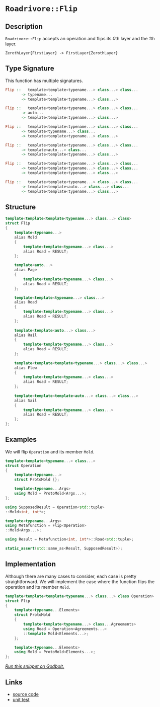 <!-- Copyright 2024 Feng Mofan
SPDX-License-Identifier: Apache-2.0 -->

# `Roadrivore::Flip`

## Description

`Roadrivore::Flip` accepts an operation and flips its *0*th layer and the *1*th layer.

<pre><code>ZerothLayer{FirstLayer} -> FirstLayer{ZerothLayer}</code></pre>

## Type Signature

This function has multiple signatures.

```Haskell
Flip ::   template<template<typename...> class...> class... 
       -> typename...
       -> template<template<typename...> class...>
```

```Haskell
Flip ::   template<template<typename...> class...> class... 
       -> auto...
       -> template<template<typename...> class...>
```

```Haskell
Flip ::   template<template<typename...> class...> class... 
       -> template<typename...> class...
       -> template<template<typename...> class...>
```

```Haskell
Flip ::   template<template<typename...> class...> class... 
       -> template<auto...> class...
       -> template<template<typename...> class...>
```

```Haskell
Flip ::   template<template<typename...> class...> class... 
       -> template<template<typename...> class...> class...
       -> template<template<typename...> class...>
```

```Haskell
Flip ::   template<template<typename...> class...> class... 
       -> template<template<auto...> class...> class...
       -> template<template<typename...> class...>
```

## Structure

```C++
template<template<template<typename...> class...> class>
struct Flip
{
    template<typename...>
    alias Mold
    {
        template<template<typename...> class...>
        alias Road = RESULT;
    };

    template<auto...>
    alias Page
    {
        template<template<typename...> class...>
        alias Road = RESULT;
    };

    template<template<typename...> class...>
    alias Road
    {
        template<template<typename...> class...>
        alias Road = RESULT;
    };
    
    template<template<auto...> class...>
    alias Rail
    {
        template<template<typename...> class...>
        alias Road = RESULT;
    };
    
    template<template<template<typename...> class...> class...>
    alias Flow
    {
        template<template<typename...> class...>
        alias Road = RESULT;
    };
    
    template<template<template<auto...> class...> class...>
    alias Sail
    {
        template<template<typename...> class...>
        alias Road = RESULT;
    };
};
```

## Examples

We will flip `Operation` and its member `Mold`.

```C++
template<template<typename...> class...>
struct Operation
{
    template<typename...>
    struct ProtoMold {};

    template<typename...Args>
    using Mold = ProtoMold<Args...>;
};

using SupposedResult = Operation<std::tuple>
::Mold<int, int*>;

template<typename...Args>
using Metafunction = Flip<Operation>
::Mold<Args...>;

using Result = Metafunction<int, int*>::Road<std::tuple>;

static_assert(std::same_as<Result, SupposedResult>);
```

## Implementation

Although there are many cases to consider, each case is pretty straightforward. We will implement the case where the function flips the operation and its member `Mold`.

```C++
template<template<template<typename...> class...> class Operation>
struct Flip
{
    template<typename...Elements>
    struct ProtoMold 
    {
        template<template<typename...> class...Agreements>
        using Road = Operation<Agreements...>
        ::template Mold<Elements...>;
    };

    template<typename...Elements>
    using Mold = ProtoMold<Elements...>;
};
```

[*Run this snippet on Godbolt.*](https://godbolt.org/#z:OYLghAFBqd5QCxAYwPYBMCmBRdBLAF1QCcAaPECAMzwBtMA7AQwFtMQByARg9KtQYEAysib0QXACx8BBAKoBnTAAUAHpwAMvAFYTStJg1DIApACYAQuYukl9ZATwDKjdAGFUtAK4sGIAMykrgAyeAyYAHI%2BAEaYxBLSAA6oCoRODB7evnrJqY4CoeFRLLHxXLaY9vkMQgRMxASZPn6BdpgO6bX1BIWRMXEJtnUNTdnlCsM9YX0lA1wAlLaoXsTI7BwEmCyJBpsm/m6b27uY%2B4dbO0x7BwQAnomMrJgAdK/72ADUyAYKCq/P7y%2BPwUHwA8g9iFd0u8TBoAIITYheBwfABitDwiVhcJMAHYrPCPkSPkdLtdDvdHmx/th6GxBAoYYTiYjkQQPspiKgiABZTzoD7Y4mC/FC4XE0knM6Sq6nG6U5jUt7%2BT7fJi/f5w4DETBbRgERkqsXij5eVJGD4AJVQTAF%2BwAImCIVCBGctTq9Qz/ky4SaiSAQDLNh8%2BbR0GdaZ6Dd6jf4Cb7iXj7ft48aSRcpfKHoqXq9I/SDT7hWawsAQ/zBf5HZzuahQ%2BGDvn9X9ldgU9ik%2B34diAPQAKgHg6HPd7g4AKtghGPByP4f2hwvZzju2Z/GFvl4sJW3F5HBi7j7sUG5edjrLpQqnjHVcDr9jWSjwXEXQwO6LmUTjxfs1fW2mH%2ByNa8hWeJWLiyZxh2H7pme5J3D%2BSrPHCxDAIabbQSWFr1pW1ZcsBYZuihLYArGqbgV2y5wphZZCF4iS5Jg6CWpgCheLQ7IOk6z7VGcEzoAGBB0fQPoBvWZxhAQpAfBJfYwpB3bwl%2BWZUrmSFET61EhpgdRUF4DAdAIOFohiWIHE%2BkI8Ua8KifyhGoXe8mUZpzGsexRk8tpTC6fplluBJUkye8AbWravEEPxgZCXKbaOfedSOMgAD66pKA0EB8QGChPMlhpuC5bGSR8tH0SkjH5ex7zzCmHCLLQnAAKy8H43C8KgnBuNY1gfAoyyrJggqrjwpAEJoNWLAA1iA9WSM8GiSFwuL%2BBo9UaGYABsa1mAAHFt%2BicJIvAsBIGgaKQzVaKQbUcLwCggKdI0cFoixwLAMCICAywEIku7kJQaDbHQcQRE8nCqFta0ALRrZIHzAMgyAfFIzxmLwjGECQeD8eU/CCCIYjsFIMiCIoKjqI9Oh6AA7pCiScDwtUNU1o2XZwoK7t97KoFQHxg5D0Ow/DiMzWYHwQB4AP0MQA3%2BAsvAPU9pAQEg/2JIDZAUBAKtqyAwBSGYfB0JsxC3RA0TM9EYT1LcdO8BbzDELcoLRNo7QPUN/0FqCDC0Nb5OkFg0ReMAbhiLQt0tf7WyGMA4h%2B/gOodAAbixzOYKo7S7usQ0SZUzMYtEkIOx4WDMwQxB4EdEfJ8Q0SlfaUdGBiRijYsVAGKhABqeCYJTT7NUNOPCKI4iE4PJNqMzujlAYzemJY1j6Hg0S3ZAiyoIk1ThxDfEOnPViWGYF2oNX5dYCvECLG0Bl%2BBArijH45QhNMxSlDkKRpAI99v3k6S9C/cwVCqJ0SYX9xiVFdsA7of9%2BhlCGN0UBcCGjQNmGUS%2BvU1gSAZhwRqZ1mZXR5uDKGMM4YIyRiLCAuB0ZS3MDLeYcsW6LAQJgW0AwL6kEmpIfwzwACc/hcSSDmmYSQa0Tr1TWtwvaHADqkCOjLZ4a0uBrS2twraijppcHqrwtauC/ZXRundYaLdFZvSVh9dmP0NZa0lsDNgnB6gsETriCGTAgTR0Rtw54XBZqo3wEQU%2BehB54xHtIMeSgJ5%2B10PramTBaYtSwTg86rVWbmM5tzexjjnGuItFwDxXiNCi3FqrSW0szB0MMeTZ6ytUASziL9TW1SikDHSU4tURgclcFOjQdicQTZmz9nbK2NtSADIdk7F2Dghke31F7H2zMA5BxDrQMOQysAsGjrHC68cIHJ3DhdNOGdNhDJznVP2%2BdC63GLusC6ZcK5DOrrXJQ9c1mN1LEYtuTBO7d17tmIZgTh4ExCbIceZMLqRP0NHFAnVLCL2XvANeG90hbx3lWPe1hD6tRPpjFOq9AEQOcLfBg7hPDND0E/IoMDv4fwyMSsYpBchUuQa/MBQCBBdBGDSh%2BuLr5sqmOSlBegJjwI5QKyYjK5hoJWBghYkiEl4M4B8ZpmTWllhyZ42aotKF%2BOlrLcpT1GHMKwPENhJzpGyI8XNXEmjcSLUkEI6G5REks2urYAx8sarGPgKYz6HM6lWKBiDDg9j%2BYsAUInBGidVUnAmD4qhmMAmyCCQCom8gwkgopoEaJsT6YyqZro5JX1dwfC5gq4gLBg2hvDZG2UEwCkNLVtLfwZS3WVJQHWyWvq20DDDfRRKEbuGJSjQQZKpboYG26cbSgfSLojN9kNGdYzXaTOqZ7b2vtNmYEDsHUO4chqrPWVc3gWyk4pz9vs5AmcjmCFzqcpe5zLml3LpXIa9y64Nxjq8ipfB24KC7j3PuvyE3/MGKE0mk8AjgtnlCmw%2Bdz7ws3pwHsGVUUHyPpis%2BcKuXVBcIShBZKZhMrpe/aoCD6XVDFbAq%2B1QeUIMo5ApBz8KXjBAcKpjUCGP8ulT1SVBN4m5qPvKoNMMQ1ho%2BH254g6NW%2BJINqptDDSBMJYUarBpqQBmA8f4fw9UVrzROhp3ESidH8edbde6cmOH1R4fVLa61uGSG4YtPhXBAgnP8HxpJzrm1YJRoZ9z9CKmLGrqkZwkggA%3D%3D)

## Links

- [source code](../../../../conceptrodon/roadrivore/flip.hpp)
- [unit test](../../../../tests/unit/roadrivore/flip.test.hpp)
